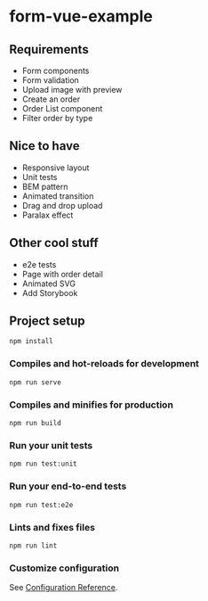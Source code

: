 # form-vue-example

## Requirements
- Form components
- Form validation
- Upload image with preview
- Create an order
- Order List component
- Filter order by type

## Nice to have
- Responsive layout
- Unit tests
- BEM pattern
- Animated transition
- Drag and drop upload
- Paralax effect

## Other cool stuff
- e2e tests
- Page with order detail
- Animated SVG
- Add Storybook

## Project setup
```
npm install
```

### Compiles and hot-reloads for development
```
npm run serve
```

### Compiles and minifies for production
```
npm run build
```

### Run your unit tests
```
npm run test:unit
```

### Run your end-to-end tests
```
npm run test:e2e
```

### Lints and fixes files
```
npm run lint
```

### Customize configuration
See [Configuration Reference](https://cli.vuejs.org/config/).
